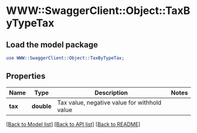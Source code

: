 # WWW::SwaggerClient::Object::TaxByTypeTax

## Load the model package
```perl
use WWW::SwaggerClient::Object::TaxByTypeTax;
```

## Properties
Name | Type | Description | Notes
------------ | ------------- | ------------- | -------------
**tax** | **double** | Tax value, negative value for withhold value | 

[[Back to Model list]](../README.md#documentation-for-models) [[Back to API list]](../README.md#documentation-for-api-endpoints) [[Back to README]](../README.md)


